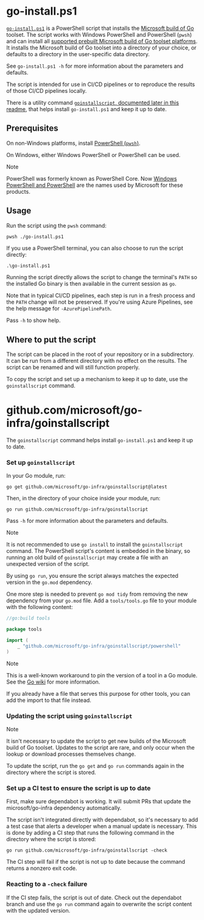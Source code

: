 # go-install.ps1

[`go-install.ps1`](powershell/go-install.ps1) is a PowerShell script that installs the [Microsoft build of Go](https://github.com/microsoft/go) toolset.
The script works with Windows PowerShell and PowerShell (`pwsh`) and can install all [supported prebuilt Microsoft build of Go toolset platforms](https://github.com/microsoft/go?tab=readme-ov-file#download-and-install).
It installs the Microsoft build of Go toolset into a directory of your choice, or defaults to a directory in the user-specific data directory.

See `go-install.ps1 -h` for more information about the parameters and defaults.

The script is intended for use in CI/CD pipelines or to reproduce the results of those CI/CD pipelines locally.

There is a utility command [`goinstallscript`, documented later in this readme](#githubcommicrosoftgo-infragoinstallscript), that helps install `go-install.ps1` and keep it up to date.

## Prerequisites

On non-Windows platforms, install [PowerShell (`pwsh`)](https://learn.microsoft.com/en-us/powershell/scripting/install/installing-powershell).

On Windows, either Windows PowerShell or PowerShell can be used.

> [!NOTE]
> PowerShell was formerly known as PowerShell Core.
> Now [Windows PowerShell and PowerShell](https://learn.microsoft.com/en-us/powershell/scripting/what-is-windows-powershell) are the names used by Microsoft for these products.

## Usage

Run the script using the `pwsh` command:

```bash
pwsh ./go-install.ps1
```

If you use a PowerShell terminal, you can also choose to run the script directly:

```
.\go-install.ps1
```

Running the script directly allows the script to change the terminal's `PATH` so the installed Go binary is then available in the current session as `go`.

Note that in typical CI/CD pipelines, each step is run in a fresh process and the `PATH` change will not be preserved.
If you're using Azure Pipelines, see the help message for `-AzurePipelinePath`.

Pass `-h` to show help.

## Where to put the script

The script can be placed in the root of your repository or in a subdirectory.
It can be run from a different directory with no effect on the results.
The script can be renamed and will still function properly.

To copy the script and set up a mechanism to keep it up to date, use the `goinstallscript` command.

# github.com/microsoft/go-infra/goinstallscript

The `goinstallscript` command helps install `go-install.ps1` and keep it up to date.

### Set up `goinstallscript`

In your Go module, run:

```
go get github.com/microsoft/go-infra/goinstallscript@latest
```

Then, in the directory of your choice inside your module, run:

```
go run github.com/microsoft/go-infra/goinstallscript
```

Pass `-h` for more information about the parameters and defaults.

> [!NOTE]
> It is not recommended to use `go install` to install the `goinstallscript` command.
> The PowerShell script's content is embedded in the binary, so running an old build of `goinstallscript` may create a file with an unexpected version of the script.
>
> By using `go run`, you ensure the script always matches the expected version in the `go.mod` dependency.

One more step is needed to prevent `go mod tidy` from removing the new dependency from your `go.mod` file.
Add a `tools/tools.go` file to your module with the following content:

```go
//go:build tools

package tools

import (
	_ "github.com/microsoft/go-infra/goinstallscript/powershell"
)
```

> [!NOTE]
> This is a well-known workaround to pin the version of a tool in a Go module.
> See the [Go wiki](https://go.dev/wiki/Modules#how-can-i-track-tool-dependencies-for-a-module) for more information.
>
> If you already have a file that serves this purpose for other tools, you can add the import to that file instead.

### Updating the script using `goinstallscript`

> [!NOTE]
> It isn't necessary to update the script to get new builds of the Microsoft build of Go toolset.
> Updates to the script are rare, and only occur when the lookup or download processes themselves change.

To update the script, run the `go get` and `go run` commands again in the directory where the script is stored.

### Set up a CI test to ensure the script is up to date

First, make sure dependabot is working.
It will submit PRs that update the microsoft/go-infra dependency automatically.

The script isn't integrated directly with dependabot, so it's necessary to add a test case that alerts a developer when a manual update is necessary.
This is done by adding a CI step that runs the following command in the directory where the script is stored:

```
go run github.com/microsoft/go-infra/goinstallscript -check
```

The CI step will fail if the script is not up to date because the command returns a nonzero exit code.

### Reacting to a `-check` failure

If the CI step fails, the script is out of date.
Check out the dependabot branch and use the `go run` command again to overwrite the script content with the updated version.

